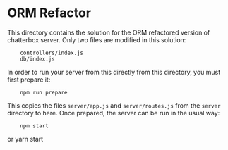 # ORM Refactor

This directory contains the solution for the ORM refactored version of chatterbox server. Only two files are modified in this solution:

        controllers/index.js
        db/index.js

In order to run your server from this directly from this directory, you must first prepare it:

        npm run prepare

This copies the files `server/app.js` and `server/routes.js` from the `server` directory to here. Once prepared, the server can be run in the usual way:

        npm start
or yarn start
